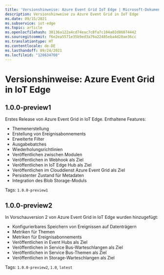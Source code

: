 ```yaml
---
title: 'Versionshinweise: Azure Event Grid IoT Edge | Microsoft-Dokumentation'
description: Versionshinweise zu Azure Event Grid in IoT Edge
ms.date: 09/15/2021
ms.subservice: iot-edge
ms.topic: article
ms.openlocfilehash: 38136a122a4cd74eac7c8fa7c104a02d86074442
ms.sourcegitcommit: f6e2ea5571e35b9ed3a79a22485eba4d20ae36cc
ms.translationtype: HT
ms.contentlocale: de-DE
ms.lasthandoff: 09/24/2021
ms.locfileid: "128634708"
---
```

# <a name="release-notes-azure-event-grid-on-iot-edge"></a>Versionshinweise: Azure Event Grid in IoT Edge

## <a name="100-preview1"></a>1.0.0-preview1

Erstes Release von Azure Event Grid in IoT Edge. Enthaltene Features:

* Themenerstellung
* Erstellung von Ereignisabonnements
* Erweiterte Filter
* Ausgabebatches
* Wiederholungsrichtlinien
* Veröffentlichen zwischen Modulen
* Veröffentlichen in Webhook als Ziel
* Veröffentlichen in IoT Edge Hub als Ziel
* Veröffentlichen im Clouddienst Azure Event Grid als Ziel
* Persistenter Zustand für Metadaten
* Integration des Blob Storage-Moduls

Tags: `1.0.0-preview1`

## <a name="100-preview2"></a>1.0.0-preview2

In Vorschauversion 2 von Azure Event Grid in IoT Edge wurden hinzugefügt:

* Konfigurierbares Speichern von Ereignissen auf Datenträgern
* Metriken für Themen
* Metriken für Ereignisabonnements
* Veröffentlichen in Event Hubs als Ziel
* Veröffentlichen in Service Bus-Warteschlangen als Ziel
* Veröffentlichen in Service Bus-Themen als Ziel
* Veröffentlichen in Storage-Warteschlangen als Ziel

Tags: `1.0.0-preview2`, `1.0`, `latest`